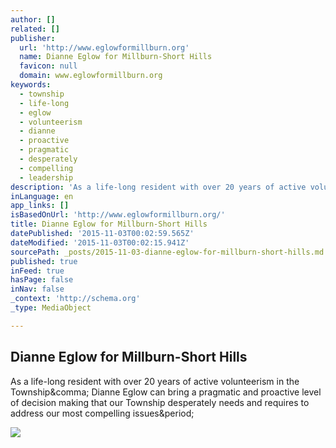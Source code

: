 ```yaml
---
author: []
related: []
publisher:
  url: 'http://www.eglowformillburn.org'
  name: Dianne Eglow for Millburn-Short Hills
  favicon: null
  domain: www.eglowformillburn.org
keywords:
  - township
  - life-long
  - eglow
  - volunteerism
  - dianne
  - proactive
  - pragmatic
  - desperately
  - compelling
  - leadership
description: 'As a life-long resident with over 20 years of active volunteerism in the Township, Dianne Eglow can bring a pragmatic and proactive level of decision making that our Township desperately needs and requires to address our most compelling issues.'
inLanguage: en
app_links: []
isBasedOnUrl: 'http://www.eglowformillburn.org/'
title: Dianne Eglow for Millburn-Short Hills
datePublished: '2015-11-03T00:02:59.565Z'
dateModified: '2015-11-03T00:02:15.941Z'
sourcePath: _posts/2015-11-03-dianne-eglow-for-millburn-short-hills.md
published: true
inFeed: true
hasPage: false
inNav: false
_context: 'http://schema.org'
_type: MediaObject

---
```

<article style=""><h1>Dianne Eglow for Millburn-Short Hills</h1><p>As a life-long resident with over 20 years of active volunteerism in the Township&amp;comma; Dianne Eglow can bring a pragmatic and proactive level of decision making that our Township desperately needs and requires to address our most compelling issues&amp;period;</p><img src="http://d3n8a8pro7vhmx.cloudfront.net/millburndems/pages/1/meta_images/original/Screen_Shot_2015-08-12_at_2.58.36_PM.png?1439406155" /></article>